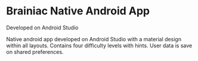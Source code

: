# Brainiac Native Android App
Developed on Android Studio

Native android app developed on Android Studio with a material design within all layouts. Contains four difficulty levels with hints. User data is save on shared preferences.

